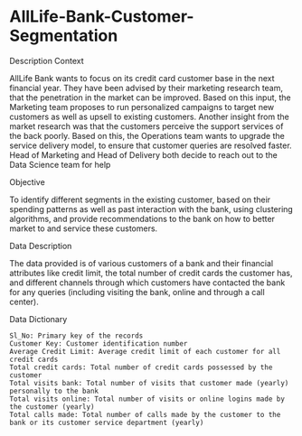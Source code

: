 # AllLife-Bank-Customer-Segmentation

Description
Context

AllLife Bank wants to focus on its credit card customer base in the next financial year. They have been advised by their marketing research team, that the penetration in the market can be improved. Based on this input, the Marketing team proposes to run personalized campaigns to target new customers as well as upsell to existing customers. Another insight from the market research was that the customers perceive the support services of the back poorly. Based on this, the Operations team wants to upgrade the service delivery model, to ensure that customer queries are resolved faster. Head of Marketing and Head of Delivery both decide to reach out to the Data Science team for help

 
Objective

To identify different segments in the existing customer, based on their spending patterns as well as past interaction with the bank, using clustering algorithms, and provide recommendations to the bank on how to better market to and service these customers.

 
Data Description

The data provided is of various customers of a bank and their financial attributes like credit limit, the total number of credit cards the customer has, and different channels through which customers have contacted the bank for any queries (including visiting the bank, online and through a call center).

Data Dictionary

    Sl_No: Primary key of the records
    Customer Key: Customer identification number
    Average Credit Limit: Average credit limit of each customer for all credit cards
    Total credit cards: Total number of credit cards possessed by the customer
    Total visits bank: Total number of visits that customer made (yearly) personally to the bank
    Total visits online: Total number of visits or online logins made by the customer (yearly)
    Total calls made: Total number of calls made by the customer to the bank or its customer service department (yearly)
